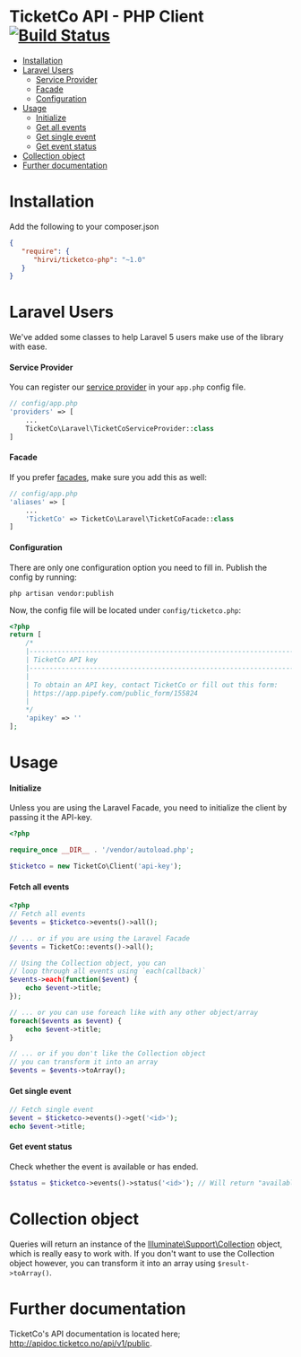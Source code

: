 # TicketCo API - PHP Client [![Build Status](https://travis-ci.org/HirviAS/ticketco-php.svg?branch=master)](https://travis-ci.org/HirviAS/ticketco-php)

* [Installation](#installation)
* [Laravel Users](#laravel-users)
    * [Service Provider](#service-provider)
    * [Facade](#facade)
    * [Configuration](#configuration)
* [Usage](#usage)
    * [Initialize](#initialize)
    * [Get all events](#fetch-all-events)
    * [Get single event](#get-single-event)
    * [Get event status](#get-event-status)
* [Collection object](#collection-object)
* [Further documentation](#further-documentation)

# Installation
Add the following to your composer.json

```json
{
   "require": {
      "hirvi/ticketco-php": "~1.0"
   }
}
```

# Laravel Users
We've added some classes to help Laravel 5 users make use of the library with ease.

#### Service Provider
You can register our [service provider](http://laravel.com/docs/5.4/providers) in your `app.php` config file.

```php
// config/app.php
'providers' => [
    ...
    TicketCo\Laravel\TicketCoServiceProvider::class
]
```

#### Facade
If you prefer [facades](http://laravel.com/docs/5.4/facades), make sure you add this as well:

```php
// config/app.php
'aliases' => [
    ...
    'TicketCo' => TicketCo\Laravel\TicketCoFacade::class
]
```

#### Configuration
There are only one configuration option you need to fill in. Publish the config by running:

    php artisan vendor:publish

Now, the config file will be located under `config/ticketco.php`:

```php
<?php
return [
    /*
    |--------------------------------------------------------------------------
    | TicketCo API key
    |--------------------------------------------------------------------------
    |
    | To obtain an API key, contact TicketCo or fill out this form:
    | https://app.pipefy.com/public_form/155824
    |
    */
    'apikey' => ''
];
```

# Usage

#### Initialize
Unless you are using the Laravel Facade, you need to initialize the client by passing it the API-key.

```php
<?php

require_once __DIR__ . '/vendor/autoload.php';

$ticketco = new TicketCo\Client('api-key');
```

#### Fetch all events

```php
<?php
// Fetch all events
$events = $ticketco->events()->all();

// ... or if you are using the Laravel Facade
$events = TicketCo::events()->all();

// Using the Collection object, you can
// loop through all events using `each(callback)`
$events->each(function($event) {
    echo $event->title;
});

// ... or you can use foreach like with any other object/array
foreach($events as $event) {
    echo $event->title;
}

// ... or if you don't like the Collection object
// you can transform it into an array
$events = $events->toArray();
```

#### Get single event

```php
// Fetch single event
$event = $ticketco->events()->get('<id>');
echo $event->title;
```

#### Get event status
Check whether the event is available or has ended. 

```php
$status = $ticketco->events()->status('<id>'); // Will return "available" or "ended".
```

# Collection object
Queries will return an instance of the [Illuminate\Support\Collection](http://laravel.com/api/master/Illuminate/Support/Collection.html) object, which is really easy to work with. If you don't want to use the Collection object however, you can transform it into an array using `$result->toArray()`.

# Further documentation
TicketCo's API documentation is located here; http://apidoc.ticketco.no/api/v1/public.
